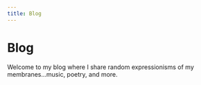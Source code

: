 ```yaml
---
title: Blog
---
```


# Blog

Welcome to my blog where I share random expressionisms of my membranes...music, poetry, and more.
